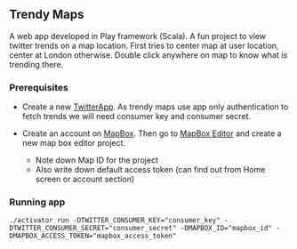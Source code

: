 ## Trendy Maps

A web app developed in Play framework (Scala). A fun project to view twitter trends on a map location.
First tries to center map at user location, center at London otherwise. Double click anywhere on map to know what is trending there.

### Prerequisites

* Create a new [TwitterApp](https://apps.twitter.com/). As trendy maps use app only authentication to fetch trends we will need consumer key and consumer secret.

* Create an account on [MapBox](https://www.mapbox.com/). Then go to [MapBox Editor](https://www.mapbox.com/studio/classic/projects/) and create a new map box editor project.

  * Note down Map ID for the project
  * Also write down default access token (can find out from Home screen or account section)


### Running app
    ./activator run -DTWITTER_CONSUMER_KEY="consumer_key" -DTWITTER_CONSUMER_SECRET="consumer_secret" -DMAPBOX_ID="mapbox_id" -DMAPBOX_ACCESS_TOKEN="mapbox_access_token"
